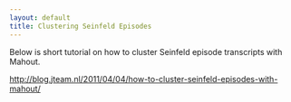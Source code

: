 ```yaml
---
layout: default
title: Clustering Seinfeld Episodes
---
```


Below is short tutorial on how to cluster Seinfeld episode transcripts with
Mahout.

http://blog.jteam.nl/2011/04/04/how-to-cluster-seinfeld-episodes-with-mahout/
